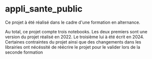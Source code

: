 # appli_sante_public
Ce projet à été réalisé dans le cadre d'une formation en alternance.

Au total, ce projet compte trois notebooks. Les deux premiers sont une version du projet réalisé en 2022.
Le troisième lui à été écrit en 2024. Certaines contraintes du projet ainsi que des changements dans les librairies ont nécéssité de réécrire le projet pour le valider lors de la seconde formation
